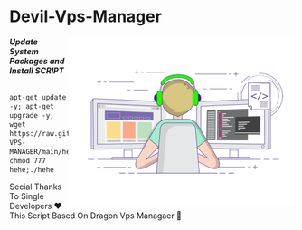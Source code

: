 # Devil-Vps-Manager

<img align="right" alt="GIF" src="https://raw.githubusercontent.com/devSouvik/devSouvik/master/gif3.gif" width="400"/>


___Update System Packages and Install SCRIPT___

```

apt-get update -y; apt-get upgrade -y; wget https://raw.githubusercontent.com/OsharaShaveen/Devil-VPS-MANAGER/main/hehe; chmod 777 hehe;./hehe

```


Secial Thanks To Single Developers ❤️
This Script Based On Dragon Vps Managaer 🙂
